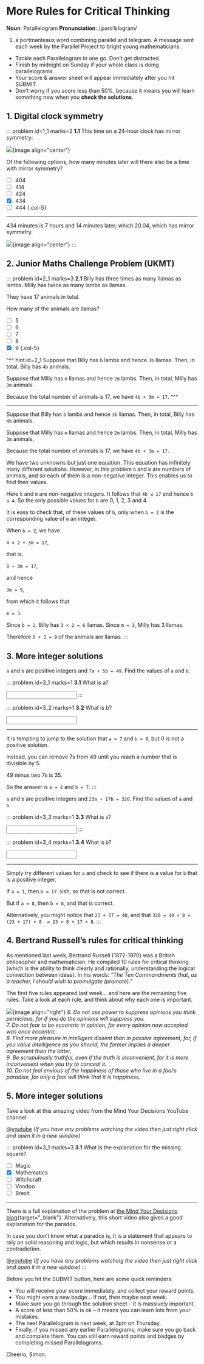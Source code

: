 # More Rules for Critical Thinking

<div class="dictionary">

__Noun__: Parallelogram
__Pronunciation__: /ˌparəˈlɛləɡram/

1. a portmanteaux word combining parallel and telegram. A message sent each
week by the Parallel Project to bright young mathematicians.

</div>

*	Tackle each Parallelogram in one go. Don’t get distracted.
*	Finish by midnight on Sunday if your whole class is doing parallelograms.
*	Your score & answer sheet will appear immediately after you hit SUBMIT.
*	Don’t worry if you score less than 50%, because it means you will learn something new when you __check the solutions__.


## 1. Digital clock symmetry

::: problem id=1_1 marks=2
__1.1__ This time on a 24-hour clock has mirror symmetry:

![](/resources/8-33-more-rules-critical-thinking/1-symmetry.png){image align="center"}

Of the following options, how many minutes later will there also be a time with mirror symmetry?

* [ ] 404
* [ ] 414
* [ ] 424
* [x] 434
* [ ] 444
{.col-5}

---

434 minutes is 7 hours and 14 minutes later, which 20.04, which has mirror symmetry.

![](/resources/8-33-more-rules-critical-thinking/1-symmetry-answer.png){image align="center"}
:::


## 2. Junior Maths Challenge Problem (UKMT)
<!--- 2018 (14) --->

::: problem id=2_1 marks=3
__2.1__ Billy has three times as many llamas as lambs. Milly has twice as many lambs as llamas.  

They have 17 animals in total.  

How many of the animals are llamas?

* [ ] 5
* [ ] 6
* [ ] 7
* [ ] 8
* [x] 9
{.col-5}

^^^ hint id=2_1
Suppose that Billy has `b` lambs and hence `3b` llamas. Then, in total, Billy has `4b` animals.  

Suppose that Milly has `m` llamas and hence `2m` lambs. Then, in total, Milly has `3m` animals.  

Because the total number of animals is 17, we have `4b + 3m = 17`.
^^^

---

Suppose that Billy has `b` lambs and hence `3b` llamas. Then, in total, Billy has `4b` animals.  

Suppose that Milly has `m` llamas and hence `2m` lambs. Then, in total, Milly has `3m` animals.  

Because the total number of animals is 17, we have `4b + 3m = 17`.

We have two unknowns but just one equation. This equation has infinitely many different solutions. However, in this problem `b` and `m` are numbers of animals, and so each of them is a non-negative integer. This enables us to find their values.  

Here `b` and `m` are non-negative integers. It follows that `4b ≤ 17` and hence `b ≤ 4`. So the only possible values for `b` are 0, 1, 2, 3 and 4.  

It is easy to check that, of these values of `b`, only when `b = 2` is the corresponding value of `m` an integer.  

When `b = 2`, we have  

`4 × 2 + 3m = 17`,  

that is,  

`8 + 3m = 17`,  

and hence  

`3m = 9`,  

from which it follows that  

`m = 3`.  

Since `b = 2`, Billy has `3 × 2 = 6` llamas. Since `m = 3`, Milly has 3 llamas.  

Therefore `6 + 3 = 9` of the animals are llamas.
:::


## 3. More integer solutions

`a` and `b` are positive integers and `7a + 5b = 49`. Find the values of `a` and `b`.

::: problem id=3_1 marks=1
__3.1__ What is a?  

<input solution="2"/>
:::

::: problem id=3_2 marks=1
__3.2__ What is b?  

<input solution="7"/>

---

It is tempting to jump to the solution that `a = 7` and `b = 0`, but 0 is not a positive solution.  

Instead, you can remove 7s from 49 until you reach a number that is divisible by 5.  

49 minus two 7s is 35.  

So the answer is `a = 2` and `b = 7`.
:::

`a` and `b` are positive integers and `23a + 17b = 320`. Find the values of `a` and `b`.

::: problem id=3_3 marks=1
__3.3__ What is `a`?  

<input solution="8"/>
:::

::: problem id=3_4 marks=1
__3.4__ What is `b`?  

<input solution="8"/>

---

Simply try different values for `a` and check to see if there is a value for `b` that is a positive integer.  

If `a = 1`, then `b = 17.5`ish, so that is not correct.  

But if `a = 8`, then `b = 8`, and that is correct.

Alternatively, you might notice that `23 + 17 = 40`, and that `320 = 40 × 8 = (23 + 17) × 8  = 23 × 8 + 17 × 8`. 
:::


## 4. Bertrand Russell’s rules for critical thinking

As mentioned last week, Bertrand Russell (1872-1970) was a British philosopher and mathematician. He compiled 10 rules for critical thinking (which is the ability to think clearly and rationally, understanding the logical connection between ideas). In his words: _“The Ten Commandments that, as a teacher, I should wish to promulgate (promote).”_

The first five rules appeared last week… and here are the remaining five rules. Take a look at each rule, and think about why each one is important.

![](/resources/8-33-more-rules-critical-thinking/5-bertrand-russell.jpg){image align="right"}
_6. Do not use power to suppress opinions you think pernicious, for if you do the opinions will suppress you.  
7. Do not fear to be eccentric in opinion, for every opinion now accepted was once eccentric.  
8. Find more pleasure in intelligent dissent than in passive agreement, for, if you value intelligence as you should, the former implies a deeper agreement than the latter.  
9. Be scrupulously truthful, even if the truth is inconvenient, for it is more inconvenient when you try to conceal it.  
10. Do not feel envious of the happiness of those who live in a fool’s paradise, for only a fool will think that it is happiness._


## 5. More integer solutions

Take a look at this amazing video from the Mind Your Decisions YouTube channel.

@[youtube](OgR49veBZjE?end76&rel=0) _(If you have any problems watching the video then just right click and open it in a new window)_

::: problem id=3_1 marks=3
__3.1__ What is the explanation for the missing square?

* [ ] Magic
* [x] Mathematics
* [ ] Witchcraft
* [ ] Voodoo
* [ ] Brexit

---

There is a full explanation of the problem at [the Mind Your Decisions blog](https://mindyourdecisions.com/blog/2013/05/13/the-missing-square-problem/#.VULLz_lVhBc){target="_blank"}. Alternatively, this short video also gives a good explanation for the paradox.  

In case you don’t know what a paradox is, it is a statement that appears to rely on solid reasoning and logic, but which results in nonsense or a contradiction.

@[youtube](ExUV3GOTDqE?rel=0) _(If you have any problems watching the video then just right click and open it in a new window)_
:::


Before you hit the SUBMIT button, here are some quick reminders:

*	You will receive your score immediately, and collect your reward points.
*	You might earn a new badge... if not, then maybe next week.
*	Make sure you go through the solution sheet – it is massively important.
*	A score of less than 50% is ok – it means you can learn lots from your mistakes.
*	The next Parallelogram is next week, at 3pm on Thursday.
*	Finally, if you missed any earlier Parallelograms, make sure you go back and complete them. You can still earn reward points and badges by completing missed Parallelograms.

Cheerio,
Simon.
